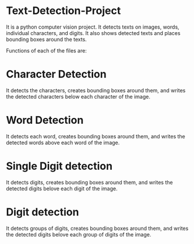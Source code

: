 # Text-Detection-Project
It is a python computer vision project. It detects texts on images, words, individual characters, and digits. It also shows detected texts and places bounding boxes around the texts.


Functions of each of the files are:
# Character Detection
It detects the characters, creates bounding boxes around them, and writes the detected characters below each character of the image.

# Word Detection
It detects each word, creates bounding boxes around them, and writes the detected words above each word of the image.

# Single Digit detection
It detects digits, creates bounding boxes around them, and writes the detected digits belove each digit of the image.

# Digit detection
It detects groups of digits, creates bounding boxes around them, and writes the detected digits belove each group of digits of the image.
